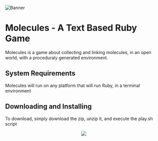 ![Banner](http://i.imgur.com/V50VFBH.png)
# Molecules - A Text Based Ruby Game

Molecules is a game about collecting and linking molecules, in an open world, with a proceduraly generated environment.

## System Requirements
Molecules will run on any platform that will run Ruby, in a terminal environment

## Downloading and Installing
To download, simply download the zip, unzip it, and execute the play.sh script
<div style="text-align:center"><img src ="http://i.imgur.com/IWs1m4P.png" /></div>



